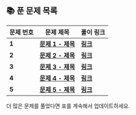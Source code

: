 ## 📚 **푼 문제 목록**

| **문제 번호** | **문제 제목**                            | **풀이 링크**                                        |
| ------------- | ---------------------------------------- | ---------------------------------------------------- |
| **1**         | **[문제 1 - 제목](problem_1_solution.ipynb)** | **[링크](problem_1_solution.ipynb)** |
| **2**         | **[문제 2 - 제목](problem_2_solution.ipynb)** | **[링크](problem_2_solution.ipynb)** |
| **3**         | **[문제 3 - 제목](problem_3_solution.ipynb)** | **[링크](problem_3_solution.ipynb)** |
| **4**         | **[문제 4 - 제목](problem_4_solution.ipynb)** | **[링크](problem_4_solution.ipynb)** |
| **5**         | **[문제 5 - 제목](problem_5_solution.ipynb)** | **[링크](problem_5_solution.ipynb)** |

더 많은 문제를 풀었다면 표를 계속해서 업데이트하세요.
